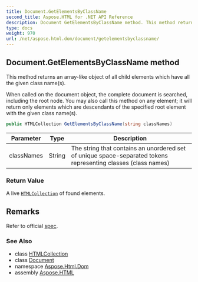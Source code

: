 ```yaml
---
title: Document.GetElementsByClassName
second_title: Aspose.HTML for .NET API Reference
description: Document GetElementsByClassName method. This method returns an array-like object of all child elements which have all the given class names
type: docs
weight: 970
url: /net/aspose.html.dom/document/getelementsbyclassname/
---
```

## Document.GetElementsByClassName method

This method returns an array-like object of all child elements which have all the given class name(s).

When called on the document object, the complete document is searched, including the root node. You may also call this method on any element; it will return only elements which are descendants of the specified root element with the given class name(s).

```csharp
public HTMLCollection GetElementsByClassName(string classNames)
```

| Parameter | Type | Description |
| --- | --- | --- |
| classNames | String | The string that contains an unordered set of unique space-separated tokens representing classes (class names) |

### Return Value

A live [`HTMLCollection`](../../../aspose.html.collections/htmlcollection/) of found elements.

## Remarks

Refer to official [spec](https://dom.spec.whatwg.org/#dom-document-getelementsbyclassname).

### See Also

* class [HTMLCollection](../../../aspose.html.collections/htmlcollection/)
* class [Document](../)
* namespace [Aspose.Html.Dom](../../../aspose.html.dom/)
* assembly [Aspose.HTML](../../../)
